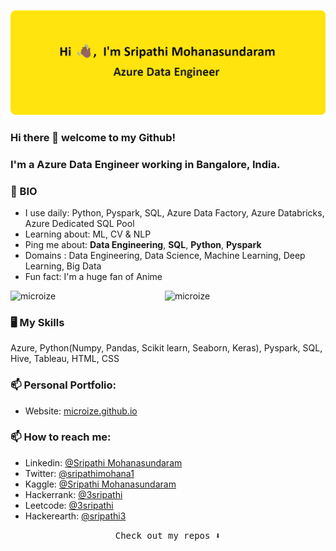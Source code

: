 ![My Image](https://github.com/microize/microize/blob/main/sripathi_data_engineer_header_img.png)

### Hi there 👋 welcome to my Github! 

### I'm a **Azure Data Engineer** working in Bangalore, India.

### 📃 BIO

- I use daily: Python, Pyspark, SQL, Azure Data Factory, Azure Databricks, Azure Dedicated SQL Pool
- Learning about: ML, CV & NLP
- Ping me about: **Data Engineering**, **SQL**, **Python**, **Pyspark**
- Domains : Data Engineering, Data Science, Machine Learning, Deep Learning, Big Data
- Fun fact: I'm a huge fan of Anime


<div style="display: flex; flex-direction: row;">
<img style="height: auto; width: 49%;" src="https://github-readme-stats.vercel.app/api?username=microize&show_icons=true&title_color=010100&icon_color=010100&text_color=010100&bg_color=f7df1e&locale=en&hide_border=true" alt="microize" />
<img  style="height: auto; width: 49%;" src="https://github-readme-streak-stats.herokuapp.com/?user=microize&theme=Javascript" alt="microize" />
</div>

### 🖥️ My Skills 
Azure, Python(Numpy, Pandas, Scikit learn, Seaborn, Keras), Pyspark, SQL, Hive, Tableau, HTML, CSS

### 📫 Personal Portfolio:
- Website: [microize.github.io](https://microize.github.io/)

### 📫 How to reach me:
- Linkedin: [@Sripathi Mohanasundaram](https://www.linkedin.com/in/sripathi-mohanasundaram/)
- Twitter: [@sripathimohana1](https://twitter.com/sripathimohana1/)
- Kaggle: [@Sripathi Mohanasundaram](https://www.kaggle.com/microize)
- Hackerrank: [@3sripathi](https://www.hackerrank.com/3sripathi)
- Leetcode: [@3sripathi](https://www.leetcode.com/3sripathi)
- Hackerearth: [@sripathi3](https://www.hackerearth.com/@sripathi3)

  
<p align="center"><samp>
Check out my repos ⬇️  
  </samp>
</p>
